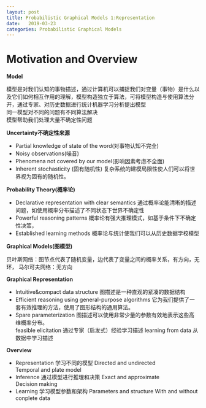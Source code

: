 ```yaml
---
layout: post
title: Probabilistic Graphical Models 1:Representation
date:   2019-03-23
categories: Probabilistic Graphical Models
---
```

# Motivation and Overview 


**Model**  

模型是对我们认知的事物描述，通过计算机可以捕捉我们对变量（事物）是什么以及它们如何相互作用的理解，模型构造独立于算法，可将模型构造与使用算法分开，通过专家、对历史数据进行统计机器学习分析提出模型  
同一模型对不同的问题有不同算法解决  
模型帮助我们处理大量不确定性问题  

**Uncertainty不确定性来源**   

+ Partial knowledge of state of the word(对事物认知不完全)   
+ Noisy observations(噪音)  
+ Phenomena not covered by our model(影响因素考虑不全面)  
+ Inherent stochasticity (固有随机性) 复杂系统的建模局限性使人们可以将世界视为固有的随机性。  

**Probability Theory(概率论)**  

+ Declarative representation with clear semantics 通过概率论能清晰的描述问题，如使用概率分布描述了不同状态下世界不确定性  
+ Powerful reasoning patterns 概率论有强大推理模式，如基于条件下不确定性决策，
+ Established learning methods 概率论与统计使我们可以从历史数据学校模型

**Graphical Models(图模型)**  


贝叶斯网络：图节点代表了随机变量，边代表了变量之间的概率关系，有方向，无环，
马尔可夫网络：无方向

**Graphical Representation**   

+ Intuitive&compact data structure 图描述是一种直观的紧凑的数据结构
+ Efficient reasoning using general-purpose algorithms 它为我们提供了一套有效推理的方法，使用了图形结构的通用算法。
+ Spare parameterization 图描述可以使用非常少量的参数有效地表示这些高维概率分布。  
feasible elicitation 通过专家（启发式）经验学习描述
learning from data 从数据中学习描述

**Overview**  
+ Representation  学习不同的模型
Directed and undirected   
Temporal and plate model   
+ Inference  通过模型进行推理和决策
Exact and approximate   
Decision making  
+ Learning 学习模型参数和架构
Parameters and structure 
With and without conplete data


